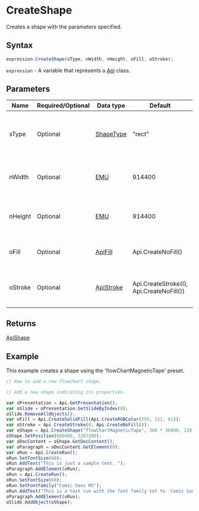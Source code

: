 # CreateShape

Creates a shape with the parameters specified.

## Syntax

```javascript
expression.CreateShape(sType, nWidth, nHeight, oFill, oStroke);
```

`expression` - A variable that represents a [Api](../Api.md) class.

## Parameters

| **Name** | **Required/Optional** | **Data type** | **Default** | **Description** |
| ------------- | ------------- | ------------- | ------------- | ------------- |
| sType | Optional | [ShapeType](../../Enumeration/ShapeType.md) | "rect" | The shape type which specifies the preset shape geometry. |
| nWidth | Optional | [EMU](../../Enumeration/EMU.md) | 914400 | The shape width in English measure units. |
| nHeight | Optional | [EMU](../../Enumeration/EMU.md) | 914400 | The shape height in English measure units. |
| oFill | Optional | [ApiFill](../../ApiFill/ApiFill.md) | Api.CreateNoFill() | The color or pattern used to fill the shape. |
| oStroke | Optional | [ApiStroke](../../ApiStroke/ApiStroke.md) | Api.CreateStroke(0, Api.CreateNoFill()) | The stroke used to create the element shadow. |

## Returns

[ApiShape](../../ApiShape/ApiShape.md)

## Example

This example creates a shape using the 'flowChartMagneticTape' preset.

```javascript editor-pptx
// How to add a new flowchart shape.

// Add a new shape indicating its properties.

var oPresentation = Api.GetPresentation();
var oSlide = oPresentation.GetSlideByIndex(0);
oSlide.RemoveAllObjects();
var oFill = Api.CreateSolidFill(Api.CreateRGBColor(255, 111, 61));
var oStroke = Api.CreateStroke(0, Api.CreateNoFill());
var oShape = Api.CreateShape("flowChartMagneticTape", 300 * 36000, 130 * 36000, oFill, oStroke);
oShape.SetPosition(608400, 1267200);
var oDocContent = oShape.GetDocContent();
var oParagraph = oDocContent.GetElement(0);
var oRun = Api.CreateRun();
oRun.SetFontSize(60);
oRun.AddText("This is just a sample text. ");
oParagraph.AddElement(oRun);
oRun = Api.CreateRun();
oRun.SetFontSize(60);
oRun.SetFontFamily("Comic Sans MS");
oRun.AddText("This is a text run with the font family set to 'Comic Sans MS'.");
oParagraph.AddElement(oRun);
oSlide.AddObject(oShape);
```
